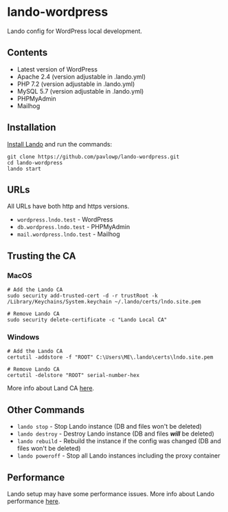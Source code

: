 # lando-wordpress
Lando config for WordPress local development.

## Contents
- Latest version of WordPress
- Apache 2.4 (version adjustable in .lando.yml)
- PHP 7.2 (version adjustable in .lando.yml)
- MySQL 5.7 (version adjustable in .lando.yml)
- PHPMyAdmin
- Mailhog

## Installation
[Install Lando](https://docs.lando.dev/basics/installation.html) and run the commands:
```
git clone https://github.com/pavlowp/lando-wordpress.git
cd lando-wordpress
lando start
```

## URLs
All URLs have both http and https versions.
- `wordpress.lndo.test` - WordPress
- `db.wordpress.lndo.test` - PHPMyAdmin
- `mail.wordpress.lndo.test` - Mailhog

## Trusting the CA
### MacOS
```
# Add the Lando CA
sudo security add-trusted-cert -d -r trustRoot -k /Library/Keychains/System.keychain ~/.lando/certs/lndo.site.pem

# Remove Lando CA
sudo security delete-certificate -c "Lando Local CA"
```
### Windows
```
# Add the Lando CA
certutil -addstore -f "ROOT" C:\Users\ME\.lando\certs\lndo.site.pem

# Remove Lando CA
certutil -delstore "ROOT" serial-number-hex
```
More info about Land CA [here](https://docs.lando.dev/config/security.html#trusting-the-ca).


## Other Commands
- `lando stop` - Stop Lando instance (DB and files won't be deleted)
- `lando destroy` - Destroy Lando instance (DB and files ***will*** be deleted)
- `lando rebuild` - Rebuild the instance if the config was changed (DB and files won't be deleted)
- `lando poweroff` - Stop all Lando instances including the proxy container

## Performance
Lando setup may have some performance issues.
More info about Lando performance [here](https://docs.lando.dev/config/performance.html#configuration).
